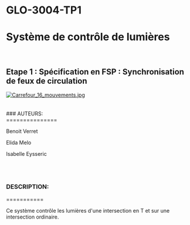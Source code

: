 # GLO-3004-TP1

# Système de contrôle de lumières
<br>

## Etape 1 : Spécification en FSP : Synchronisation de feux de circulation <br>
<p><a href="https://commons.wikimedia.org/wiki/File:Carrefour_16_mouvements.jpg#/media/File:Carrefour_16_mouvements.jpg"><img src="https://upload.wikimedia.org/wikipedia/commons/3/34/Carrefour_16_mouvements.jpg" alt="Carrefour_16_mouvements.jpg"></a><br>
  <br>
   <br>
### AUTEURS:<br>
===============
<p>Benoit Verret</p>
<p>Elida Melo</p>
<p>Isabelle Eysseric</p>
<br>
<br>

### DESCRIPTION:
===========
<p>Ce système contrôle les lumières d'une intersection en T et sur une intersection ordinaire.</p>
